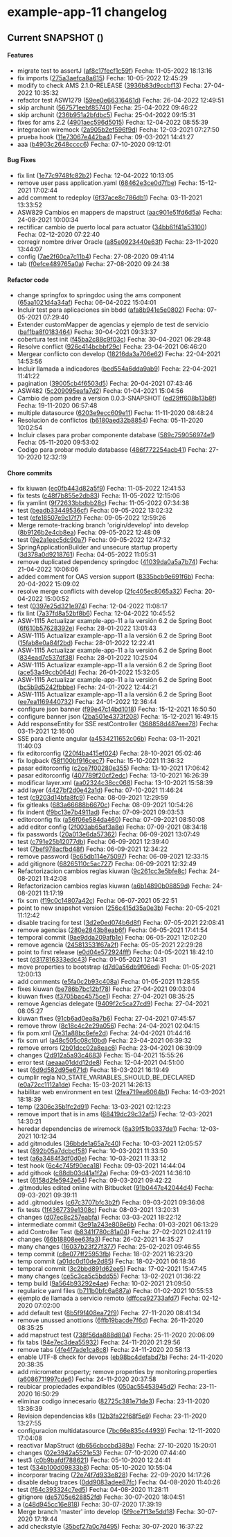 # example-app-11 changelog

## Current SNAPSHOT ()


#### Features

 -  migrate test to assertJ ([af8c17fecf1c59f](https://git.santalucia.net/projects/amssrv/repos/example-app-11/commits/af8c17fecf1c59f63e7288fd4679454eff7358d7))
   Fecha: 11-05-2022 18:13:16
 -  fix imports ([275a3aefca8a615](https://git.santalucia.net/projects/amssrv/repos/example-app-11/commits/275a3aefca8a615a5b5d682c27a76ec378e9863b))
   Fecha: 10-05-2022 12:45:29
 -  modify to check AMS 2.1.0-RELEASE ([3936b83d9ccbf13](https://git.santalucia.net/projects/amssrv/repos/example-app-11/commits/3936b83d9ccbf13fbd6aca0990a8beb3751cf4bf))
   Fecha: 27-04-2022 10:35:32
 -  refactor test ASW1279 ([59ee0e66316461d](https://git.santalucia.net/projects/amssrv/repos/example-app-11/commits/59ee0e66316461d62649d631320ba6fa68b01b8b))
   Fecha: 26-04-2022 12:49:51
 -  skip archunit ([567571eebf85740](https://git.santalucia.net/projects/amssrv/repos/example-app-11/commits/567571eebf85740b9e7cb67bb0f6ec085af5cc51))
   Fecha: 25-04-2022 09:46:22
 -  skip archunit ([236b951a2bfdbc5](https://git.santalucia.net/projects/amssrv/repos/example-app-11/commits/236b951a2bfdbc53055c26401d4f8c5e988c8a23))
   Fecha: 25-04-2022 09:15:31
 -  fixes for ams 2.2 ([4901aec596d5015](https://git.santalucia.net/projects/amssrv/repos/example-app-11/commits/4901aec596d50159b66767d01aa129b826809c58))
   Fecha: 12-04-2022 08:55:39
 -  integracion wiremock ([2a905b2ef596f9d](https://git.santalucia.net/projects/amssrv/repos/example-app-11/commits/2a905b2ef596f9d52961585132a4bdf34a47faa7))
   Fecha: 12-03-2021 07:27:50
 -  prueba hook ([11e73067e442ba4](https://git.santalucia.net/projects/amssrv/repos/example-app-11/commits/11e73067e442ba4391f14dfbcb7c20fef3c25499))
   Fecha: 09-03-2021 14:41:27
 -  aaa ([b4903c2648cccc6](https://git.santalucia.net/projects/amssrv/repos/example-app-11/commits/b4903c2648cccc641cb00a61a1e5097a33e9ef42))
   Fecha: 07-10-2020 09:12:01

#### Bug Fixes

 -  fix lint ([1e77c9748fc82b2](https://git.santalucia.net/projects/amssrv/repos/example-app-11/commits/1e77c9748fc82b216db4961b27338ba3d1eb5a84))
    Fecha: 12-04-2022 10:13:05
 -  remove user pass application.yaml ([68462e3ce0d7fbe](https://git.santalucia.net/projects/amssrv/repos/example-app-11/commits/68462e3ce0d7fbe63ea57234fd9ce1f5fb3c54c6))
    Fecha: 15-12-2021 17:02:44
 -  add comment to redeploy ([6f37ace8c786db1](https://git.santalucia.net/projects/amssrv/repos/example-app-11/commits/6f37ace8c786db14e027b4b2fe7c574fb760c319))
    Fecha: 03-11-2021 13:33:52
 -  ASW829 Cambios en mappers de mapstruct ([aac901e51fd6d5a](https://git.santalucia.net/projects/amssrv/repos/example-app-11/commits/aac901e51fd6d5af086c559ce6dc794b68b120a6))
    Fecha: 24-08-2021 10:00:34
 -  rectificar cambio de puerto local para actuator ([34bb61f41a53100](https://git.santalucia.net/projects/amssrv/repos/example-app-11/commits/34bb61f41a5310024f6e17ccef77e3a2420f91bb))
    Fecha: 02-12-2020 07:22:40
 -  corregir nombre driver Oracle ([a85e0923440e63f](https://git.santalucia.net/projects/amssrv/repos/example-app-11/commits/a85e0923440e63f22781aed907017e459bd10776))
    Fecha: 23-11-2020 13:44:07
 -  config ([7ae2f60ca7c11b4](https://git.santalucia.net/projects/amssrv/repos/example-app-11/commits/7ae2f60ca7c11b422a7ed6b30d5b1d4c30e96809))
    Fecha: 27-08-2020 09:41:14
 -  tab ([f0efce489765a0a](https://git.santalucia.net/projects/amssrv/repos/example-app-11/commits/f0efce489765a0a078103908e69999152858cf24))
    Fecha: 27-08-2020 09:24:38

#### Refactor code

 -  change springfox to springdoc using the ams component ([65aa1021d4a34af](https://git.santalucia.net/projects/amssrv/repos/example-app-11/commits/65aa1021d4a34af9ff6ae0512a7f0e9568ce76a1))
 		Fecha: 06-04-2022 15:04:01
 -  Incluir test para aplicaciones sin bbdd ([afa8b941e5e0802](https://git.santalucia.net/projects/amssrv/repos/example-app-11/commits/afa8b941e5e0802060e55acbb0400d85c09f26ae))
 		Fecha: 07-05-2021 07:29:40
 -  Extender customMapper de agencias y ejemplo de test de servicio ([baf1ba8f0183464](https://git.santalucia.net/projects/amssrv/repos/example-app-11/commits/baf1ba8f01834641a5006340171d9bd3703a484c))
 		Fecha: 30-04-2021 09:33:37
 -  cobertura test init ([f45ba2c88c9f03c](https://git.santalucia.net/projects/amssrv/repos/example-app-11/commits/f45ba2c88c9f03c7fd17f03868b31ac9009a78c4))
 		Fecha: 30-04-2021 06:29:48
 -  Resolve conflict ([926c414bcbbf29c](https://git.santalucia.net/projects/amssrv/repos/example-app-11/commits/926c414bcbbf29c760f138fc043aa26ad1bef063))
 		Fecha: 23-04-2021 06:46:20
 -  Mergear conflicto con develop ([18216da3a706e62](https://git.santalucia.net/projects/amssrv/repos/example-app-11/commits/18216da3a706e627b7f7dc2c147eb29823c68582))
 		Fecha: 22-04-2021 14:53:56
 -  Incluir llamada a indicadores ([bed554a6dda9ab9](https://git.santalucia.net/projects/amssrv/repos/example-app-11/commits/bed554a6dda9ab9bb3e6b41f2a0b04bda72b0b3a))
 		Fecha: 22-04-2021 11:41:22
 -  pagination ([39005cb4f6503d5](https://git.santalucia.net/projects/amssrv/repos/example-app-11/commits/39005cb4f6503d539133943eda208b210ddd992a))
 		Fecha: 20-04-2021 07:43:46
 -  ASW482 ([5c209095eafa7d2](https://git.santalucia.net/projects/amssrv/repos/example-app-11/commits/5c209095eafa7d2e0e1eea68d34c973866cd08de))
 		Fecha: 01-04-2021 15:04:56
 -  Cambio de pom padre a version 0.0.3-SNAPSHOT ([ed29ff608b13b8f](https://git.santalucia.net/projects/amssrv/repos/example-app-11/commits/ed29ff608b13b8f8052f78dfef647f0152c5f4e5))
 		Fecha: 19-11-2020 06:57:48
 -  multiple datasource ([6203e9ecc609e11](https://git.santalucia.net/projects/amssrv/repos/example-app-11/commits/6203e9ecc609e11723c318807a6639829ed49dec))
 		Fecha: 11-11-2020 08:48:24
 -  Resolucion de conflictos ([b6180aed32b8854](https://git.santalucia.net/projects/amssrv/repos/example-app-11/commits/b6180aed32b8854270582b327e411c060565dfa5))
 		Fecha: 05-11-2020 10:02:54
 -  Incluir clases para probar componente database ([589c759056974e1](https://git.santalucia.net/projects/amssrv/repos/example-app-11/commits/589c759056974e1592756fed0fe10e9a141bf4a5))
 		Fecha: 05-11-2020 09:53:02
 -  Codigo para probar modulo databasse ([486f772254acb41](https://git.santalucia.net/projects/amssrv/repos/example-app-11/commits/486f772254acb419098b3aca20de305ccdfc4220))
 		Fecha: 27-10-2020 12:32:19

#### Chore commits

 -  fix kiuwan ([ec0fb443d82a5f9](https://git.santalucia.net/projects/amssrv/repos/example-app-11/commits/ec0fb443d82a5f96cfc5ac44f3f9d7259a7e7b06))
 		Fecha: 11-05-2022 12:41:53
 -  fix tests ([c48f7b855e2db83](https://git.santalucia.net/projects/amssrv/repos/example-app-11/commits/c48f7b855e2db830f38b46adc6731646e577cde1))
 		Fecha: 11-05-2022 12:15:06
 -  fix yamlint ([9f72633bbdbb28c](https://git.santalucia.net/projects/amssrv/repos/example-app-11/commits/9f72633bbdbb28c2a9b3a3eecc0571f31a8e7436))
 		Fecha: 11-05-2022 07:34:38
 -  test ([beadb33449536cf](https://git.santalucia.net/projects/amssrv/repos/example-app-11/commits/beadb33449536cf977419c02ab8bd0ee8d3fb47d))
 		Fecha: 09-05-2022 13:02:32
 -  test ([efe18507e9c17f7](https://git.santalucia.net/projects/amssrv/repos/example-app-11/commits/efe18507e9c17f79d59403c96696c738c5f25931))
 		Fecha: 09-05-2022 12:59:26
 -  Merge remote-tracking branch 'origin/develop' into develop ([8b9126b2e4cb8ea](https://git.santalucia.net/projects/amssrv/repos/example-app-11/commits/8b9126b2e4cb8eaa95ce8d4007a634b71894be89))
 		Fecha: 09-05-2022 12:48:09
 -  test ([9e2a1eec5dc90a7](https://git.santalucia.net/projects/amssrv/repos/example-app-11/commits/9e2a1eec5dc90a79156316ff42662e6c49ad9c4a))
 		Fecha: 09-05-2022 12:47:32
 -  SpringApplicationBuilder and unsecure startup property ([3d378a0d9218761](https://git.santalucia.net/projects/amssrv/repos/example-app-11/commits/3d378a0d921876142da23d86699d06d0066176ba))
 		Fecha: 04-05-2022 11:05:31
 -  remove duplicated dependency springdoc ([41039da0a5a7b74](https://git.santalucia.net/projects/amssrv/repos/example-app-11/commits/41039da0a5a7b74d15641174a50f3008a8e1f405))
 		Fecha: 21-04-2022 10:06:06
 -  added comment for OAS version support ([8335bcb9e691f6b](https://git.santalucia.net/projects/amssrv/repos/example-app-11/commits/8335bcb9e691f6be20e56ff9b6a6bec079c1c246))
 		Fecha: 20-04-2022 15:09:02
 -  resolve merge conflicts with develop ([2fc405ec8065a32](https://git.santalucia.net/projects/amssrv/repos/example-app-11/commits/2fc405ec8065a327a924ff58995e2f928e15d634))
 		Fecha: 20-04-2022 15:00:52
 -  test ([0397e25d321e974](https://git.santalucia.net/projects/amssrv/repos/example-app-11/commits/0397e25d321e9741627ef7f63e01edc126ff57f7))
 		Fecha: 12-04-2022 11:08:17
 -  fix lint ([7a37fd8a52bf8b6](https://git.santalucia.net/projects/amssrv/repos/example-app-11/commits/7a37fd8a52bf8b6520a6ddb5494d7f0b0f5b4a47))
 		Fecha: 12-04-2022 10:45:52
 -  ASW-1115 Actualizar example-app-11 a la versión 6.2 de Spring Boot ([6f610b57628392e](https://git.santalucia.net/projects/amssrv/repos/example-app-11/commits/6f610b57628392eacd74e330a473edfa31bbfb35))
 		Fecha: 28-01-2022 13:01:43
 -  ASW-1115 Actualizar example-app-11 a la versión 6.2 de Spring Boot ([15fab8e0a84f2bd](https://git.santalucia.net/projects/amssrv/repos/example-app-11/commits/15fab8e0a84f2bd053b4ec94df18f2b416a18834))
 		Fecha: 28-01-2022 12:22:41
 -  ASW-1115 Actualizar example-app-11 a la versión 6.2 de Spring Boot ([834ead7c537df38](https://git.santalucia.net/projects/amssrv/repos/example-app-11/commits/834ead7c537df389758cd2cbe614adffa53c1ec0))
 		Fecha: 28-01-2022 10:25:04
 -  ASW-1115 Actualizar example-app-11 a la versión 6.2 de Spring Boot ([ace53a49ccb064d](https://git.santalucia.net/projects/amssrv/repos/example-app-11/commits/ace53a49ccb064d30e8a787b72cb3be50c504d99))
 		Fecha: 26-01-2022 15:32:05
 -  ASW-1115 Actualizar example-app-11 a la versión 6.2 de Spring Boot ([bc5b9d5242fbbbe](https://git.santalucia.net/projects/amssrv/repos/example-app-11/commits/bc5b9d5242fbbbe993a10b6442168fd6012a7049))
 		Fecha: 24-01-2022 12:44:21
 -  ASW-1115 Actualizar example-app-11 a la versión 6.2 de Spring Boot ([ee7ea1169440732](https://git.santalucia.net/projects/amssrv/repos/example-app-11/commits/ee7ea1169440732c80932903fcf962de38b1cb04))
 		Fecha: 24-01-2022 12:36:44
 -  configure json banner ([f99e47c14bd1018](https://git.santalucia.net/projects/amssrv/repos/example-app-11/commits/f99e47c14bd10186ca3f21d4aaa2bf0e7eb20be6))
 		Fecha: 15-12-2021 16:50:50
 -  configure banner json ([2ba501e4373f208](https://git.santalucia.net/projects/amssrv/repos/example-app-11/commits/2ba501e4373f208ec8d4ea416e5989f827f0189b))
 		Fecha: 15-12-2021 16:49:15
 -  Add responseEntity for SSE restController ([368858d487eee78](https://git.santalucia.net/projects/amssrv/repos/example-app-11/commits/368858d487eee780a9a50e372291c0e46266119b))
 		Fecha: 03-11-2021 12:16:00
 -  SSE para cliente angular ([a4534211652c06b](https://git.santalucia.net/projects/amssrv/repos/example-app-11/commits/a4534211652c06bbe54d39c6c0356838bf2b91da))
 		Fecha: 03-11-2021 11:40:03
 -  fix editorconfig ([220f4ba415ef024](https://git.santalucia.net/projects/amssrv/repos/example-app-11/commits/220f4ba415ef0241edbd801bafcac2586918e356))
 		Fecha: 28-10-2021 05:02:46
 -  fix logback ([58f100bf916cec7](https://git.santalucia.net/projects/amssrv/repos/example-app-11/commits/58f100bf916cec780fc8e91a75e3206a8fc941d1))
 		Fecha: 15-10-2021 11:36:32
 -  pasar editorconfig ([c2ce7f00280e355](https://git.santalucia.net/projects/amssrv/repos/example-app-11/commits/c2ce7f00280e35594e1719bc2b5b5648514d7652))
 		Fecha: 13-10-2021 17:06:42
 -  pasar editorconfig ([407789f20cf2edc](https://git.santalucia.net/projects/amssrv/repos/example-app-11/commits/407789f20cf2edc5ea6877b9dacec83f860f0977))
 		Fecha: 13-10-2021 16:26:39
 -  modificar layer.xml ([aa02324c38cc068](https://git.santalucia.net/projects/amssrv/repos/example-app-11/commits/aa02324c38cc068173337568dc4f63ffac176461))
 		Fecha: 13-10-2021 15:58:39
 -  add layer ([4427bf2d0e42a1d](https://git.santalucia.net/projects/amssrv/repos/example-app-11/commits/4427bf2d0e42a1d33c4e5b13dad5d7b54d9d943c))
 		Fecha: 07-10-2021 11:46:24
 -  test ([c9203d14bfa8fc9](https://git.santalucia.net/projects/amssrv/repos/example-app-11/commits/c9203d14bfa8fc9cf05f6386a915dd6941b2dc5c))
 		Fecha: 08-09-2021 12:29:59
 -  fix gitleaks ([683a66688b6670c](https://git.santalucia.net/projects/amssrv/repos/example-app-11/commits/683a66688b6670c34041a9e09aa787ce323b9f9a))
 		Fecha: 08-09-2021 10:54:26
 -  fix indent ([f9bc13e7b4911ad](https://git.santalucia.net/projects/amssrv/repos/example-app-11/commits/f9bc13e7b4911adb1656bd8526c67a65582573ff))
 		Fecha: 07-09-2021 09:03:53
 -  editorconfig fix ([a56f06e584da460](https://git.santalucia.net/projects/amssrv/repos/example-app-11/commits/a56f06e584da460213cabaa4566bff663e7a057e))
 		Fecha: 07-09-2021 08:50:08
 -  add editor config ([2f003ab65af3a8e](https://git.santalucia.net/projects/amssrv/repos/example-app-11/commits/2f003ab65af3a8e7b266cccca2a4df309ca04366))
 		Fecha: 07-09-2021 08:34:18
 -  fix passwords ([20a013e6da57362](https://git.santalucia.net/projects/amssrv/repos/example-app-11/commits/20a013e6da573624efcc8739b431b94d6bc82630))
 		Fecha: 06-09-2021 13:07:49
 -  test ([c791e25b12077db](https://git.santalucia.net/projects/amssrv/repos/example-app-11/commits/c791e25b12077db5272315e3043dfa98ffa5082c))
 		Fecha: 06-09-2021 12:39:40
 -  test ([7bef978acfbd48f](https://git.santalucia.net/projects/amssrv/repos/example-app-11/commits/7bef978acfbd48f44d0a5611ea1026e26bfb7938))
 		Fecha: 06-09-2021 12:34:22
 -  remove password ([9c65db114e75097](https://git.santalucia.net/projects/amssrv/repos/example-app-11/commits/9c65db114e75097929a35ca185604339293e2960))
 		Fecha: 06-09-2021 12:33:15
 -  add gitignore ([68265110c5ac727](https://git.santalucia.net/projects/amssrv/repos/example-app-11/commits/68265110c5ac727d67f3a0fa2e25cb2ebb9bd658))
 		Fecha: 06-09-2021 12:32:49
 -  Refactorizacion cambios reglas kiuwan ([9c261cc3e5bfe8c](https://git.santalucia.net/projects/amssrv/repos/example-app-11/commits/9c261cc3e5bfe8c5ae4f784e146acaa3fdbacbe0))
 		Fecha: 24-08-2021 11:42:08
 -  Refactorizacion cambios reglas kiuwan ([a6b14890b08859d](https://git.santalucia.net/projects/amssrv/repos/example-app-11/commits/a6b14890b08859d556c8d47e48118140bbb166c1))
 		Fecha: 24-08-2021 11:17:19
 -  fix scm ([f19c0c14807a42c](https://git.santalucia.net/projects/amssrv/repos/example-app-11/commits/f19c0c14807a42c466587983bb5e9030b63706d1))
 		Fecha: 06-07-2021 05:22:51
 -  point to new snapshot version ([256c415d35a0e3b](https://git.santalucia.net/projects/amssrv/repos/example-app-11/commits/256c415d35a0e3bf6ae8581c934af78052c40d40))
 		Fecha: 20-05-2021 11:12:42
 -  disable tracing for test ([3d2e0ed074b6d8f](https://git.santalucia.net/projects/amssrv/repos/example-app-11/commits/3d2e0ed074b6d8f34ddb4a30430a3aa267a52a79))
 		Fecha: 07-05-2021 22:08:41
 -  remove agencias ([280e2843b8eab6f](https://git.santalucia.net/projects/amssrv/repos/example-app-11/commits/280e2843b8eab6fbd3e71909b28ab666737e9f60))
 		Fecha: 06-05-2021 17:41:54
 -  temporal commit ([9ae9dda209afb1e](https://git.santalucia.net/projects/amssrv/repos/example-app-11/commits/9ae9dda209afb1e48033f42fdec448a8c2f823d9))
 		Fecha: 06-05-2021 12:02:20
 -  remove agencia ([245813531f67a2f](https://git.santalucia.net/projects/amssrv/repos/example-app-11/commits/245813531f67a2fc1b0aa1876286ab8d1a456f30))
 		Fecha: 05-05-2021 22:29:28
 -  point to first release ([e0d04e572924fff](https://git.santalucia.net/projects/amssrv/repos/example-app-11/commits/e0d04e572924fff22a780584cc7b6cf12ae77e93))
 		Fecha: 04-05-2021 18:42:10
 -  test ([d317816333edc43](https://git.santalucia.net/projects/amssrv/repos/example-app-11/commits/d317816333edc438d1428421f7f8f1c3934b40b7))
 		Fecha: 01-05-2021 12:14:31
 -  move properties to bootstrap ([d7d0a56db9f06ed](https://git.santalucia.net/projects/amssrv/repos/example-app-11/commits/d7d0a56db9f06ed10301b45491b5a51a88bd6dad))
 		Fecha: 01-05-2021 12:00:13
 -  add comments ([e5fa0c2b93c408a](https://git.santalucia.net/projects/amssrv/repos/example-app-11/commits/e5fa0c2b93c408aa02e824fb900347fcafc24a2f))
 		Fecha: 01-05-2021 11:28:55
 -  fixes kiuwan ([be786b7bc12bf78](https://git.santalucia.net/projects/amssrv/repos/example-app-11/commits/be786b7bc12bf783160e1a0c08ebb68536610f61))
 		Fecha: 27-04-2021 09:03:04
 -  kiuwan fixes ([f3705bac4575ce1](https://git.santalucia.net/projects/amssrv/repos/example-app-11/commits/f3705bac4575ce18cf22608e2604e0cf813c0fe6))
 		Fecha: 27-04-2021 08:35:25
 -  remove Agencias delegate ([9409f2c5ca27cd9](https://git.santalucia.net/projects/amssrv/repos/example-app-11/commits/9409f2c5ca27cd977a19c8b4ae0928b2c2f62441))
 		Fecha: 27-04-2021 08:05:27
 -  kiuwan fixes ([91cb6ad0ea8a7b6](https://git.santalucia.net/projects/amssrv/repos/example-app-11/commits/91cb6ad0ea8a7b6ea2f3276fdc672fede1f5d27b))
 		Fecha: 27-04-2021 07:45:57
 -  remove throw ([8c18c4c2e29a056](https://git.santalucia.net/projects/amssrv/repos/example-app-11/commits/8c18c4c2e29a05675ad3e4f1c727e72ab6f620cd))
 		Fecha: 24-04-2021 02:04:15
 -  fix pom.xml ([7e31a88bc6efe2d](https://git.santalucia.net/projects/amssrv/repos/example-app-11/commits/7e31a88bc6efe2df0431d0545f642f1712d3dac8))
 		Fecha: 24-04-2021 01:44:16
 -  fix scm url ([a48c505c08c10bd](https://git.santalucia.net/projects/amssrv/repos/example-app-11/commits/a48c505c08c10bdf69dbe015276170c2ef6d5f0a))
 		Fecha: 23-04-2021 06:39:32
 -  remove errors ([2b01dcc02a8eac6](https://git.santalucia.net/projects/amssrv/repos/example-app-11/commits/2b01dcc02a8eac6bcb92e8c41a248756486bae48))
 		Fecha: 23-04-2021 06:39:09
 -  changes ([2d912a5a93c4683](https://git.santalucia.net/projects/amssrv/repos/example-app-11/commits/2d912a5a93c468339b587e08fa029e13ad9eb50c))
 		Fecha: 15-04-2021 15:55:26
 -  error test ([aeaaa01ddd12de8](https://git.santalucia.net/projects/amssrv/repos/example-app-11/commits/aeaaa01ddd12de8e257f39084cb37aeca966f55a))
 		Fecha: 12-04-2021 04:51:00
 -  test ([6d9d582d95e671d](https://git.santalucia.net/projects/amssrv/repos/example-app-11/commits/6d9d582d95e671d4c831375755f1c47e84a277bb))
 		Fecha: 18-03-2021 16:19:49
 -  cumplir regla NO_STATE_VARIABLES_SHOULD_BE_DECLARED ([e0a72cc1112a1de](https://git.santalucia.net/projects/amssrv/repos/example-app-11/commits/e0a72cc1112a1de08a589f4b17760ef53e04e38c))
 		Fecha: 15-03-2021 14:26:13
 -  habilitar web environment en test ([2fea719ea6064b1](https://git.santalucia.net/projects/amssrv/repos/example-app-11/commits/2fea719ea6064b1607101e99aa8cacdafd699b01))
 		Fecha: 14-03-2021 18:18:39
 -  temp ([2306c35b1fc2d91](https://git.santalucia.net/projects/amssrv/repos/example-app-11/commits/2306c35b1fc2d916b8db51b4df937dd1977f1810))
 		Fecha: 13-03-2021 02:12:23
 -  remove import that is in ams ([68419dc29c32af5](https://git.santalucia.net/projects/amssrv/repos/example-app-11/commits/68419dc29c32af597ded632b28750186f6e6fa95))
 		Fecha: 12-03-2021 14:30:21
 -  heredar dependencias de wiremock ([6a39f51b0337de1](https://git.santalucia.net/projects/amssrv/repos/example-app-11/commits/6a39f51b0337de11fa1840a60e958753ba1ea925))
 		Fecha: 12-03-2021 10:12:34
 -  add gitmodules ([36bbde1a65a7c40](https://git.santalucia.net/projects/amssrv/repos/example-app-11/commits/36bbde1a65a7c40e768e4c83d6dc7f4207c05c70))
 		Fecha: 10-03-2021 12:05:57
 -  test ([892b05a7dcbcf58](https://git.santalucia.net/projects/amssrv/repos/example-app-11/commits/892b05a7dcbcf585ade1b313b5ade5f3c21fc1c2))
 		Fecha: 10-03-2021 11:33:50
 -  test ([a6a3484f3df0d0e](https://git.santalucia.net/projects/amssrv/repos/example-app-11/commits/a6a3484f3df0d0e996bceb2670b955c6ea5bbe26))
 		Fecha: 10-03-2021 11:33:12
 -  test hook ([6c4c745f90eca18](https://git.santalucia.net/projects/amssrv/repos/example-app-11/commits/6c4c745f90eca186c3664c5a981f6458e966911a))
 		Fecha: 09-03-2021 14:44:04
 -  add githook ([c88db03d41a1f2a](https://git.santalucia.net/projects/amssrv/repos/example-app-11/commits/c88db03d41a1f2ab63da1d71debf877977d1fce2))
 		Fecha: 09-03-2021 14:36:10
 -  test ([6158d2fe5942e64](https://git.santalucia.net/projects/amssrv/repos/example-app-11/commits/6158d2fe5942e646d4839b664f7274c5749adf69))
 		Fecha: 09-03-2021 09:42:22
 -  .gitmodules edited online with Bitbucket ([91b0447e42044d4](https://git.santalucia.net/projects/amssrv/repos/example-app-11/commits/91b0447e42044d400f03ce63d17af38a6d2b70af))
 		Fecha: 09-03-2021 09:39:11
 -  add .gitmodules ([c67c3707bfc3b2f](https://git.santalucia.net/projects/amssrv/repos/example-app-11/commits/c67c3707bfc3b2f443c3cbda986154c3f15f17d7))
 		Fecha: 09-03-2021 09:36:08
 -  fix tests ([1f4367739e1308c](https://git.santalucia.net/projects/amssrv/repos/example-app-11/commits/1f4367739e1308ccf5ff9b16585c2aa11966e664))
 		Fecha: 08-03-2021 13:20:31
 -  changes ([d07ec8c257eabfa](https://git.santalucia.net/projects/amssrv/repos/example-app-11/commits/d07ec8c257eabfad6b62367e7401d12dcff79479))
 		Fecha: 03-03-2021 18:22:12
 -  intermediate commit ([3e91a243e808e6b](https://git.santalucia.net/projects/amssrv/repos/example-app-11/commits/3e91a243e808e6b336148b6fb54d578f5ea03ec5))
 		Fecha: 01-03-2021 06:13:29
 -  add Controller Test ([b8341f780c81a04](https://git.santalucia.net/projects/amssrv/repos/example-app-11/commits/b8341f780c81a04633c9a77332811dd12123d605))
 		Fecha: 27-02-2021 02:41:19
 -  changes ([66b18808ee63fa3](https://git.santalucia.net/projects/amssrv/repos/example-app-11/commits/66b18808ee63fa39572f4384df9936e65b9acda0))
 		Fecha: 26-02-2021 14:35:27
 -  many changes ([16037b23f27f377](https://git.santalucia.net/projects/amssrv/repos/example-app-11/commits/16037b23f27f37782b582e4faf82629923a1af79))
 		Fecha: 25-02-2021 09:46:55
 -  temp commit ([c8e077ff25953fb](https://git.santalucia.net/projects/amssrv/repos/example-app-11/commits/c8e077ff25953fb3dfb903d375db7f7807401d88))
 		Fecha: 18-02-2021 16:23:20
 -  temp commit ([a01dc0d10de2d85](https://git.santalucia.net/projects/amssrv/repos/example-app-11/commits/a01dc0d10de2d85f76bf1d53cfe10e94882ca57d))
 		Fecha: 18-02-2021 06:18:36
 -  temporal commit ([3c2bbd891d62ee5](https://git.santalucia.net/projects/amssrv/repos/example-app-11/commits/3c2bbd891d62ee5a6a2e037c992472ac1735805f))
 		Fecha: 17-02-2021 15:47:45
 -  many changes ([ce5c3ca5c5bdd55](https://git.santalucia.net/projects/amssrv/repos/example-app-11/commits/ce5c3ca5c5bdd551fd4c74932b32cdf778f23887))
 		Fecha: 13-02-2021 01:36:22
 -  temp build ([9a564b93292e4ae](https://git.santalucia.net/projects/amssrv/repos/example-app-11/commits/9a564b93292e4aec4cf380c1f1b6c23a11d92be7))
 		Fecha: 10-02-2021 21:09:50
 -  regularice yaml files ([b711b0bfc6a687a](https://git.santalucia.net/projects/amssrv/repos/example-app-11/commits/b711b0bfc6a687a9c660df39b91e5916c02ad2d1))
 		Fecha: 01-02-2021 10:55:53
 -  ejemplo de llamada a servicio remoto ([dffcca92733afd7](https://git.santalucia.net/projects/amssrv/repos/example-app-11/commits/dffcca92733afd75b592e8dec87879acc87c014a))
 		Fecha: 02-12-2020 07:02:00
 -  add default test ([8b5f9f408ea72f9](https://git.santalucia.net/projects/amssrv/repos/example-app-11/commits/8b5f9f408ea72f9bbb3484a2455431efa417f126))
 		Fecha: 27-11-2020 08:41:34
 -  remove unussed anottions ([6ffb19bacde7f6d](https://git.santalucia.net/projects/amssrv/repos/example-app-11/commits/6ffb19bacde7f6df366ac94c536d94de247a271b))
 		Fecha: 26-11-2020 08:35:25
 -  add mapstruct test ([738f56da888d804](https://git.santalucia.net/projects/amssrv/repos/example-app-11/commits/738f56da888d8041459df0c3f4164bc86ecab60a))
 		Fecha: 25-11-2020 20:06:09
 -  fix tabs ([94e7ec3dea55932](https://git.santalucia.net/projects/amssrv/repos/example-app-11/commits/94e7ec3dea55932e478c93da08f10604503d3172))
 		Fecha: 24-11-2020 21:29:56
 -  remove tabs ([4fe4f7ade1ca8c8](https://git.santalucia.net/projects/amssrv/repos/example-app-11/commits/4fe4f7ade1ca8c82cd8f9427e28566e316dfcb3e))
 		Fecha: 24-11-2020 20:58:13
 -  enable UTF-8 check for devops ([eb98bc4defabd7b](https://git.santalucia.net/projects/amssrv/repos/example-app-11/commits/eb98bc4defabd7b209fbd0cffdd1cd23a4ea1a3c))
 		Fecha: 24-11-2020 20:38:35
 -  add micrometer property; remove properties by monitoring.properties ([a6086711997cde6](https://git.santalucia.net/projects/amssrv/repos/example-app-11/commits/a6086711997cde6600fae638f0c38d46a673e2af))
 		Fecha: 24-11-2020 20:37:58
 -  reubicar propiedades expandibles ([050ac55453945d2](https://git.santalucia.net/projects/amssrv/repos/example-app-11/commits/050ac55453945d2892b81b9dd89af9745c89615f))
 		Fecha: 23-11-2020 16:50:29
 -  eliminar codigo innecesario ([82725c381e71de3](https://git.santalucia.net/projects/amssrv/repos/example-app-11/commits/82725c381e71de3ab742edfc989c295eb558b018))
 		Fecha: 23-11-2020 13:36:39
 -  Revision dependencias k8s ([12b3fa22f68f5e9](https://git.santalucia.net/projects/amssrv/repos/example-app-11/commits/12b3fa22f68f5e94b1db9a542a2f5a1be71b3aea))
 		Fecha: 23-11-2020 13:27:55
 -  configuracion multidatasource ([7bc66e835c44939](https://git.santalucia.net/projects/amssrv/repos/example-app-11/commits/7bc66e835c4493995e8363d2906b5810554892ce))
 		Fecha: 12-11-2020 17:04:08
 -  reactivar MapStruct ([db656cbccbd389a](https://git.santalucia.net/projects/amssrv/repos/example-app-11/commits/db656cbccbd389af6624cbc5c1fd3234cf68b980))
 		Fecha: 27-10-2020 15:20:01
 -  changes ([02e3942a5521e53](https://git.santalucia.net/projects/amssrv/repos/example-app-11/commits/02e3942a5521e53eeffb6f22738ab05d14264f6e))
 		Fecha: 07-10-2020 07:44:40
 -  test3 ([c0b9bafdf788621](https://git.santalucia.net/projects/amssrv/repos/example-app-11/commits/c0b9bafdf788621d671ab1cf594af054ec8f9e61))
 		Fecha: 05-10-2020 12:24:41
 -  test ([534b100d09833b8](https://git.santalucia.net/projects/amssrv/repos/example-app-11/commits/534b100d09833b8dd118f6b0c80518fc7942e3c1))
 		Fecha: 05-10-2020 10:55:04
 -  incorporar tracing ([72e74f7d933e828](https://git.santalucia.net/projects/amssrv/repos/example-app-11/commits/72e74f7d933e828475afd67bd9bdac9524b5ec7a))
 		Fecha: 22-09-2020 14:17:26
 -  disable debug traces ([0dd9083adee87fc](https://git.santalucia.net/projects/amssrv/repos/example-app-11/commits/0dd9083adee87fccc76b3e97475af58eabefdd14))
 		Fecha: 04-08-2020 11:40:26
 -  test ([f64c393324c7ed5](https://git.santalucia.net/projects/amssrv/repos/example-app-11/commits/f64c393324c7ed539e5264c0ecff8a6dd924310c))
 		Fecha: 04-08-2020 11:28:11
 -  gitignore ([de5705e628852fd](https://git.santalucia.net/projects/amssrv/repos/example-app-11/commits/de5705e628852fd7620e52b402a33c13e5db547b))
 		Fecha: 30-07-2020 18:04:51
 -  a ([c48d945cc16e818](https://git.santalucia.net/projects/amssrv/repos/example-app-11/commits/c48d945cc16e818a52319eb4841bfaea5ec3f4a8))
 		Fecha: 30-07-2020 17:39:19
 -  Merge branch 'master' into develop ([5f9ce7f13e5dd18](https://git.santalucia.net/projects/amssrv/repos/example-app-11/commits/5f9ce7f13e5dd18dd93414c32b6af92b7010aa7a))
 		Fecha: 30-07-2020 17:19:44
 -  add checkstyle ([35bcf27a0c7d495](https://git.santalucia.net/projects/amssrv/repos/example-app-11/commits/35bcf27a0c7d4953a25387657353dee476738a7e))
 		Fecha: 30-07-2020 16:37:22

